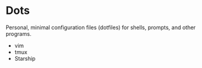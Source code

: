 # Dots
Personal, minimal configuration files (dotfiles) for shells, prompts, and other programs.

- vim
- tmux
- Starship

